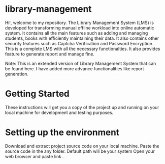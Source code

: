 # library-management

Hi!, welcome to my repository. The Library Management System (LMS) is developed for transforming manual offline workload into online automatic system. It contains all the main features such as adding and managing students, books with efficiently maintaining their data. It also contains other security features such as Captcha Verification and Password Encryption. This is a complete LMS with all the necessary functionalties. It also provides feature to generate report and manage fine.

Note: This is an extended version of Library Management System that can be found here. I have added more advance functionalities like report generation.

# Getting Started
These instructions will get you a copy of the project up and running on your local machine for development and testing purposes.
# Setting up the environment
Download and extract project source code on your local machine.
Paste the source code in the any folder. Default path will be your system
Open your web browser and paste link .
